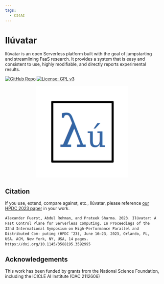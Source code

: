 ```yaml
---
tags:
  - CI4AI
---
```


# Ilúvatar

Ilúvatar is an open Serverless platform built with the goal of jumpstarting and streamlining FaaS research.
It provides a system that is easy and consistent to use, highly modifiable, and directly reports experimental results.

[![GitHub Repo](https://img.shields.io/badge/GitHub-Repository-black?logo=github&style=flat-square)]( https://github.com/COS-IN/iluvatar-faas)
[![License: GPL v3](https://img.shields.io/badge/License-GPLv3-blue.svg)](https://www.gnu.org/licenses/gpl-3.0/)

<center>
<img src="https://raw.githubusercontent.com/COS-IN/iluvatar-faas/gpu-support/imgs/logo1.png" alt="Ilúvatar logo" width="300"/>
</center>

## Citation

If you use, extend, compare against, etc., Ilúvatar, please reference [our HPDC 2023 paper](https://afuerst.github.io/assets/Il%C3%BAvatar.pdf) in your work.

`Alexander Fuerst, Abdul Rehman, and Prateek Sharma. 2023. Ilúvatar: A
Fast Control Plane for Serverless Computing. In Proceedings of the 32nd
International Symposium on High-Performance Parallel and Distributed Com-
puting (HPDC ’23), June 16–23, 2023, Orlando, FL, USA. ACM, New York, NY,
USA, 14 pages. https://doi.org/10.1145/3588195.3592995`

## Acknowledgements

This work has been funded by grants from the National Science Foundation, including the ICICLE AI Institute (OAC 2112606)
